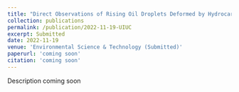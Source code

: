 ```yaml
---
title: "Direct Observations of Rising Oil Droplets Deformed by Hydrocarbonoclastic Bacteria"
collection: publications
permalink: /publication/2022-11-19-UIUC
excerpt: Submitted
date: 2022-11-19 
venue: 'Environmental Science & Technology (Submitted)'
paperurl: 'coming soon' 
citation: 'coming soon'
---
```

Description coming soon 
<!--This paper is about the number 1. The number 2 is left for future work.-->

<!--[Download paper here](http://academicpages.github.io/files/paper1.pdf)-->

<!--Recommended citation: Your Name, You. (2009). "Paper Title Number 1." <i>Journal 1</i>. 1(1).-->
